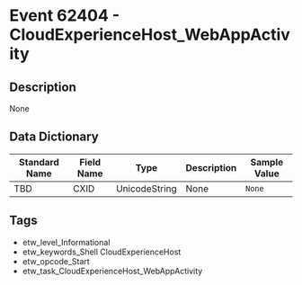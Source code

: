 # Event 62404 - CloudExperienceHost_WebAppActivity

## Description
None

## Data Dictionary
|Standard Name|Field Name|Type|Description|Sample Value|
|---|---|---|---|---|
|TBD|CXID|UnicodeString|None|`None`|

## Tags
* etw_level_Informational
* etw_keywords_Shell CloudExperienceHost
* etw_opcode_Start
* etw_task_CloudExperienceHost_WebAppActivity